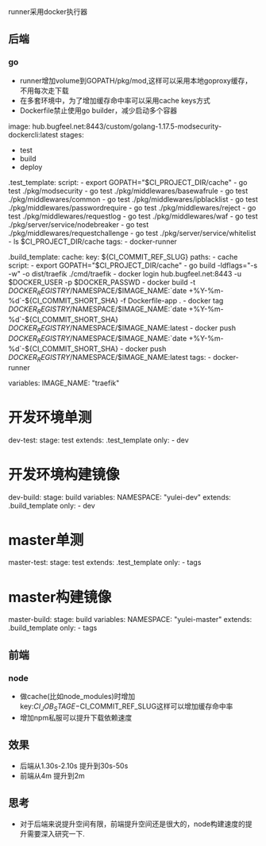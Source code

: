 runner采用docker执行器

## 后端

### go

-   runner增加volume到GOPATH/pkg/mod,这样可以采用本地goproxy缓存，不用每次走下载
-   在多套环境中，为了增加缓存命中率可以采用cache keys方式
-   Dockerfile禁止使用go builder，减少启动多个容器

image: hub.bugfeel.net:8443/custom/golang-1.17.5-modsecurity-dockercli:latest
stages:
  - test
  - build
  - deploy

.test_template:
  script:
    - export GOPATH="$CI_PROJECT_DIR/cache"
    - go test ./pkg/modsecurity 
    - go test ./pkg/middlewares/basewafrule 
    - go test ./pkg/middlewares/common 
    - go test ./pkg/middlewares/ipblacklist 
    - go test ./pkg/middlewares/passwordrequire 
    - go test ./pkg/middlewares/reject 
    - go test ./pkg/middlewares/requestlog 
    - go test ./pkg/middlewares/waf 
    - go test ./pkg/server/service/nodebreaker 
    - go test ./pkg/middlewares/requestchallenge 
    - go test ./pkg/server/service/whitelist
    - ls $CI_PROJECT_DIR/cache
  tags:
    - docker-runner

.build_template:
  cache:
    key: ${CI_COMMIT_REF_SLUG}
    paths:
      - cache
  script:
    - export GOPATH="$CI_PROJECT_DIR/cache"
    - go build -ldflags="-s -w" -o dist/traefik ./cmd/traefik
    - docker login hub.bugfeel.net:8443 -u $DOCKER_USER -p $DOCKER_PASSWD
    - docker build -t $DOCKER_REGISTRY/$NAMESPACE/$IMAGE_NAME:`date +%Y-%m-%d`-${CI_COMMIT_SHORT_SHA} -f Dockerfile-app .
    - docker tag $DOCKER_REGISTRY/$NAMESPACE/$IMAGE_NAME:`date +%Y-%m-%d`-${CI_COMMIT_SHORT_SHA} $DOCKER_REGISTRY/$NAMESPACE/$IMAGE_NAME:latest
    - docker push $DOCKER_REGISTRY/$NAMESPACE/$IMAGE_NAME:`date +%Y-%m-%d`-${CI_COMMIT_SHORT_SHA}
    - docker push $DOCKER_REGISTRY/$NAMESPACE/$IMAGE_NAME:latest
  tags:
    - docker-runner


variables:
  IMAGE_NAME: "traefik"

# 开发环境单测
dev-test:
  stage: test
  extends: .test_template
  only:
    - dev
# 开发环境构建镜像
dev-build:
  stage: build
  variables:
    NAMESPACE: "yulei-dev"
  extends: .build_template
  only:
    - dev
# master单测
master-test:
  stage: test
  extends: .test_template
  only:
    - tags
# master构建镜像
master-build:
  stage: build
  variables:
    NAMESPACE: "yulei-master"
  extends: .build_template
  only:
    - tags

## 前端

### node

-   做cache(比如node_modules)时增加key:$CI_JOB_STAGE-$CI_COMMIT_REF_SLUG这样可以增加缓存命中率
-   增加npm私服可以提升下载依赖速度

## 效果

-   后端从1.30s-2.10s 提升到30s-50s
-   前端从4m 提升到2m

## 思考

-   对于后端来说提升空间有限，前端提升空间还是很大的，node构建速度的提升需要深入研究一下.